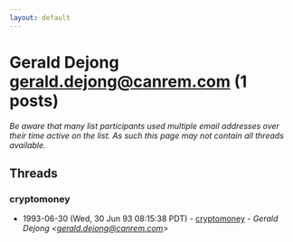 ```yaml
---
layout: default
---
```


# Gerald Dejong <gerald.dejong@canrem.com> (1 posts)

_Be aware that many list participants used multiple email addresses over their time active on the list. As such this page may not contain all threads available._

## Threads

### cryptomoney
+ 1993-06-30 (Wed, 30 Jun 93 08:15:38 PDT) - [cryptomoney](/archive/1993/06/bfbbba7b8eac0553e2e022501ff2fc0722698b6e968140dddadb0007db553897) - _Gerald Dejong \<gerald.dejong@canrem.com\>_

